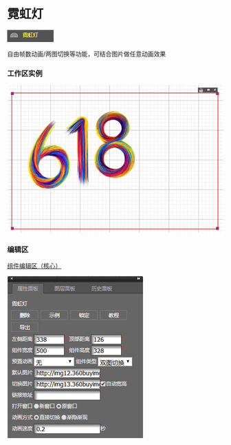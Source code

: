 # 霓虹灯

![](/assets/wwqq_33.jpg)

自由帧数动画/两图切换等功能，可结合图片做任意动画效果

### 工作区实例

![](/assets/QQ33-1.png)

### 编辑区

[组件编辑区（核心）](/chapter1/gong-ju-jie-mian/zu-jian-bian-ji-qu-ff08-he-xin-ff09.md)

![](/assets/QQ33-2.png)

